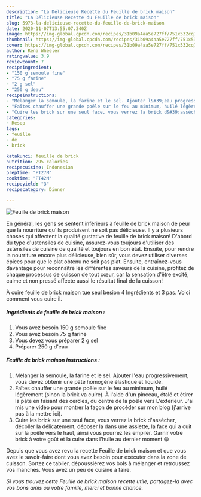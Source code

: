```yaml
---
description: "La Délicieuse Recette du Feuille de brick maison"
title: "La Délicieuse Recette du Feuille de brick maison"
slug: 5973-la-delicieuse-recette-du-feuille-de-brick-maison
date: 2020-11-07T13:55:07.340Z
image: https://img-global.cpcdn.com/recipes/31b09a4aa5e727ff/751x532cq70/feuille-de-brick-maison-photo-principale-de-la-recette.jpg
thumbnail: https://img-global.cpcdn.com/recipes/31b09a4aa5e727ff/751x532cq70/feuille-de-brick-maison-photo-principale-de-la-recette.jpg
cover: https://img-global.cpcdn.com/recipes/31b09a4aa5e727ff/751x532cq70/feuille-de-brick-maison-photo-principale-de-la-recette.jpg
author: Rena Wheeler
ratingvalue: 3.9
reviewcount: 7
recipeingredient:
- "150 g semoule fine"
- "75 g farine"
- "2 g sel"
- "250 g deau"
recipeinstructions:
- "Mélanger la semoule, la farine et le sel. Ajouter l&#39;eau progressivement, vous devez obtenir une pâte homogène élastique et liquide."
- "Faîtes chauffer une grande poêle sur le feu au minimum, huilé légèrement (sinon la brick va cuire). À l&#39;aide d&#39;un pinceau, étalé et étirer la pâte en faisant des cercles, du centre de la poêle vers L&#39;exterieur. J&#39;ai mis une vidéo pour montrer la façon de procéder sur mon blog (j&#39;arrive pas à la mettre ici)."
- "Cuire les brick sur une seul face, vous verrez la brick d&#39;assécher, décoller la délicatement, déposer la dans une assiette, la face qui a cuit sur la poêle vers le haut, ainsi vous pourrez les empiler. Garnir votre brick à votre goût et la cuire dans l&#39;huile au dernier moment 😁"
categories:
- Resep
tags:
- feuille
- de
- brick

katakunci: feuille de brick 
nutrition: 295 calories
recipecuisine: Indonesian
preptime: "PT27M"
cooktime: "PT42M"
recipeyield: "3"
recipecategory: Dinner

---
```



![Feuille de brick maison](https://img-global.cpcdn.com/recipes/31b09a4aa5e727ff/751x532cq70/feuille-de-brick-maison-photo-principale-de-la-recette.jpg)

En général, les gens se sentent inférieurs à feuille de brick maison de peur que la nourriture qu'ils produisent ne soit pas délicieuse. Il y a plusieurs choses qui affectent la qualité gustative de feuille de brick maison! D'abord du type d'ustensiles de cuisine, assurez-vous toujours d'utiliser des ustensiles de cuisine de qualité et toujours en bon état. Ensuite, pour rendre la nourriture encore plus délicieuse, bien sûr, vous devez utiliser diverses épices pour que le plat obtenu ne soit pas plat. Ensuite, entraînez-vous davantage pour reconnaître les différentes saveurs de la cuisine, profitez de chaque processus de cuisson de tout cœur, car la sensation d'être excité, calme et non pressé affecte aussi le résultat final de la cuisson!

<!--inarticleads1-->

À cuire feuille de brick maison tue seul besion 4 Ingrédients et 3 pas. Voici comment vous cuire il.

##### Ingrédients de feuille de brick maison :

1. Vous avez besoin 150 g semoule fine
1. Vous avez besoin 75 g farine
1. Vous devez vous préparer 2 g sel
1. Préparer 250 g d&#39;eau




<!--inarticleads2-->

##### Feuille de brick maison instructions :

1. Mélanger la semoule, la farine et le sel. Ajouter l&#39;eau progressivement, vous devez obtenir une pâte homogène élastique et liquide.
1. Faîtes chauffer une grande poêle sur le feu au minimum, huilé légèrement (sinon la brick va cuire). À l&#39;aide d&#39;un pinceau, étalé et étirer la pâte en faisant des cercles, du centre de la poêle vers L&#39;exterieur. J&#39;ai mis une vidéo pour montrer la façon de procéder sur mon blog (j&#39;arrive pas à la mettre ici).
1. Cuire les brick sur une seul face, vous verrez la brick d&#39;assécher, décoller la délicatement, déposer la dans une assiette, la face qui a cuit sur la poêle vers le haut, ainsi vous pourrez les empiler. Garnir votre brick à votre goût et la cuire dans l&#39;huile au dernier moment 😁




<!--inarticleads1-->

<p>
Depuis que vous avez revu la recette Feuille de brick maison et que vous avez le savoir-faire dont vous avez besoin pour exécuter dans la zone de cuisson. Sortez ce tablier, dépoussiérez vos bols à mélanger et retroussez vos manches. Vous avez un peu de cuisine à faire.
</p>

<p>
<i>Si vous trouvez cette Feuille de brick maison recette utile, partagez-la avec vos bons amis ou votre famille, merci et bonne chance.</i>
</p>
